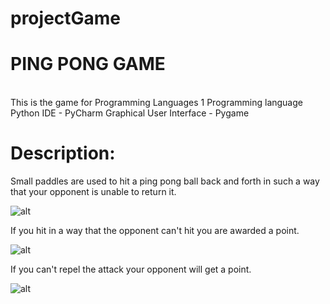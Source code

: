 # projectGame
# PING PONG GAME
<br>This is the game for Programming Languages 1
Programming language Python
IDE - PyCharm
Graphical User Interface - Pygame

# Description:
Small paddles are used to hit a ping pong ball back and forth in such a way that your opponent is unable to return it.

![alt](https://sun9-28.userapi.com/impg/Ffi_jxBx1DLxHQph71PS8CN1jhRtwHY5IyuR4A/Cis1kTzXGbc.jpg?size=1348x863&quality=96&proxy=1&sign=d0198b2aceccd1ce412cce2058d603a7&type=album)

If you hit in a way that the opponent can't hit you are awarded a point.

![alt](https://sun9-44.userapi.com/impg/Yh-hs5Bv-sjXVJ2tucSr8HuZlWjyr1bEz4P1qA/eJOeKWvRYIU.jpg?size=1256x810&quality=96&proxy=1&sign=897b2d4343a82929756e83554f2756ae&type=album)

If you can't repel the attack your opponent will get a point.

![alt](https://sun9-30.userapi.com/impg/PHuGpFDMcA5gJGTqryD86sSStX7pf9sS2FBoBg/OBGy9qWAITo.jpg?size=1286x813&quality=96&proxy=1&sign=2b7ea767d3969c887f25cc5e4feb7709&type=album)
